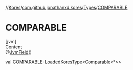 //[Kores](../../index.md)/[com.github.jonathanxd.kores](../index.md)/[Types](index.md)/[COMPARABLE](-c-o-m-p-a-r-a-b-l-e.md)



# COMPARABLE  
[jvm]  
Content  
@[JvmField](https://kotlinlang.org/api/latest/jvm/stdlib/kotlin.jvm/-jvm-field/index.html)()  
  
val [COMPARABLE](-c-o-m-p-a-r-a-b-l-e.md): [LoadedKoresType](../../com.github.jonathanxd.kores.type/-loaded-kores-type/index.md)<[Comparable](https://kotlinlang.org/api/latest/jvm/stdlib/kotlin/-comparable/index.html)<*>>  




